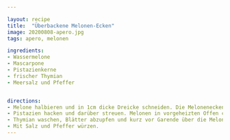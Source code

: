 ```yaml
---

layout: recipe
title:  "Überbackene Melonen-Ecken"
image: 20200808-apero.jpg
tags: apero, melonen

ingredients:
- Wassermelone
- Mascarpone
- Pistazienkerne
- frischer Thymian
- Meersalz und Pfeffer


directions:
- Melone halbieren und in 1cm dicke Dreicke schneiden. Die Melonenecken auf ein Backpapier legen und mit Mascarpone bestreichen.
- Pistazien hacken und darüber streuen. Melonen in vorgeheizten Offen ca. 5-10 Minuten überbacken.
- Thymian waschen, Blätter abzupfen und kurz vor Garende über die Melonen streuen. 
- Mit Salz und Pfeffer würzen.
---
```

